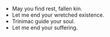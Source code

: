- May you find rest, fallen kin.
- Let me end your wretched existence.
- Trinimac guide your soul.
- Let me end your suffering.

